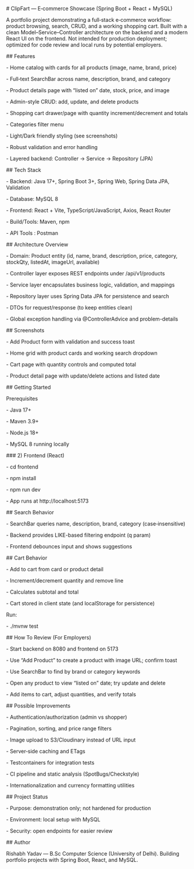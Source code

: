 ﻿\# ClipFart — E‑commerce Showcase (Spring Boot + React + MySQL)



A portfolio project demonstrating a full‑stack e‑commerce workflow: product browsing, search, CRUD, and a working shopping cart. Built with a clean Model–Service–Controller architecture on the backend and a modern React UI on the frontend. Not intended for production deployment; optimized for code review and local runs by potential employers.



\## Features



\- Home catalog with cards for all products (image, name, brand, price)

\- Full‑text SearchBar across name, description, brand, and category

\- Product details page with “listed on” date, stock, price, and image

\- Admin-style CRUD: add, update, and delete products

\- Shopping cart drawer/page with quantity increment/decrement and totals

\- Categories filter menu

\- Light/Dark friendly styling (see screenshots)

\- Robust validation and error handling

\- Layered backend: Controller → Service → Repository (JPA)



\## Tech Stack



\- Backend: Java 17+, Spring Boot 3+, Spring Web, Spring Data JPA, Validation

\- Database: MySQL 8

\- Frontend: React + Vite, TypeScript/JavaScript, Axios, React Router

\- Build/Tools: Maven, npm

\- API Tools : Postman



\## Architecture Overview



\- Domain: Product entity (id, name, brand, description, price, category, stockQty, listedAt, imageUrl, available)

\- Controller layer exposes REST endpoints under /api/v1/products

\- Service layer encapsulates business logic, validation, and mappings

\- Repository layer uses Spring Data JPA for persistence and search

\- DTOs for request/response (to keep entities clean)

\- Global exception handling via @ControllerAdvice and problem-details



\## Screenshots



\- Add Product form with validation and success toast




\- Home grid with product cards and working search dropdown


\- Cart page with quantity controls and computed total


\- Product detail page with update/delete actions and listed date





\## Getting Started



Prerequisites

\- Java 17+

\- Maven 3.9+

\- Node.js 18+

\- MySQL 8 running locally



\### 2) Frontend (React)



\- cd frontend

\- npm install

\- npm run dev

\- App runs at http://localhost:5173







\## Search Behavior



\- SearchBar queries name, description, brand, category (case‑insensitive)

\- Backend provides LIKE-based filtering endpoint (q param)

\- Frontend debounces input and shows suggestions



\## Cart Behavior



\- Add to cart from card or product detail

\- Increment/decrement quantity and remove line

\- Calculates subtotal and total

\- Cart stored in client state (and localStorage for persistence)



Run:

\- ./mvnw test



\## How To Review (For Employers)



\- Start backend on 8080 and frontend on 5173

\- Use “Add Product” to create a product with image URL; confirm toast

\- Use SearchBar to find by brand or category keywords

\- Open any product to view “listed on” date; try update and delete

\- Add items to cart, adjust quantities, and verify totals





\## Possible Improvements



\- Authentication/authorization (admin vs shopper)

\- Pagination, sorting, and price range filters

\- Image upload to S3/Cloudinary instead of URL input

\- Server‑side caching and ETags

\- Testcontainers for integration tests

\- CI pipeline and static analysis (SpotBugs/Checkstyle)

\- Internationalization and currency formatting utilities




\## Project Status



\- Purpose: demonstration only; not hardened for production

\- Environment: local setup with MySQL

\- Security: open endpoints for easier review




\## Author



Rishabh Yadav — B.Sc Computer Science (University of Delhi). Building portfolio projects with Spring Boot, React, and MySQL.


